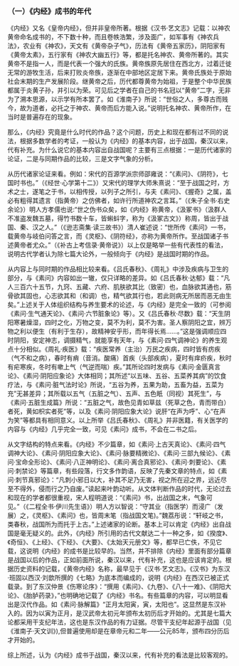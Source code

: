 ### （一）《内经》成书的年代

《内经》又名《皇帝内经》，但并非皇帝所著。根据《汉书·艺文志》记载：以神农黄帝命名成书的，不下数十种，而且卷帙浩繁，涉及面广，如军事有《神农兵法》，农业有《神农》，天文有《黄帝杂子气》，历法有《黄帝五家历》，阴阳家有《黄帝太素》，五行家有《神农大幽五行》等，都是托名神农、黄帝所著的。其实黄帝不是指一人，而是代表一个强大的氏族。黄帝族原先居住在西北方，过着迁徙无常的游牧生活，后来打败炎帝族，逐渐在中部地区定居下来。黄帝氏族处于原始社会末期的生产发展阶段。继黄帝之后，历代都尊黄帝为始祖，于是整个中华民族都属于炎黄子孙，并引以为荣。可见后之学者在自己的书名冠以“黄帝”二字，无非为了溯本思源，以示学有所本罢了。如《淮南子》所说：“世俗之人，多尊古而贱今，故为道者，必托之于神农、黄帝而后方能入说。”说明托名神农、黄帝所作，在当时是普遍存在的现象。

那么，《内经》究竟是什么时代的作品？这个问题，历史上和现在都有过不同的说法，根据多数学者的考证，一般认为《内经》的基本内容，出于战国，秦汉以来，代有补充。为什么说它的基本内容出自战国呢？主要有三点根据：一是历代诸家的论证，二是与同期作品的比较，三是文字气象的分析。

从历代诸家论证来看。例如：宋代的百源学派宗师邵雍说：“《素问》、《阴符》，七国时书也。”（《经世·心学第十二》）又宋代的理学大师朱熹说：“至于战国之时，方术之士，遂笔之于书，以相传授，以列子之所引，与夫《素问》、《握奇》之属，盖必有粗得其遗言（指黄帝）之仿佛者，如许行所道神农之言耳。”（《朱子全书·右史余论》）明人方孝儒也说:“世之伪书众矣，如《内经》称黄帝，《汲冢书》（汲群人不准盗发魏五墓，得竹书数十车，皆蝌蚪字，称为《汲冢古文》）称周，皆出于战国、秦、汉之人。”（《逊志斋集·读三故书》）清人崔述说：“世所传《素问》一书，载黄帝与岐伯问答之言，而《灵枢》、《阴符经》，亦称为黄帝所作。至战国诸子书述黄帝者尤众。”（《补古上考信录·黄帝说》）以上仅是略举一些有代表性的看法，说明古代学者认为除七篇大论外，一般倾向于《内经》是战国时期的作品。

从内容上与同时期的作品相比较来看。《吕氏春秋》、《周礼》中涉及疾病与卫生的部分，与《素问》内容如出一辙，仅只详略的差异。如《吕氏春秋·达郁》载：“凡人三百六十五节，九窍、五藏、六府、肌肤欲其比（致密）也，血脉欲其通也，筋骨欲其固也，心志欲其和（和调）也，精气欲其行也，若此则病无所居而恶无由生矣。”上述关于人体组织结构与养生要术的论述，与《内经》是完全一致的（可参阅《素问·生气通天论》、《素问·六节脏象论》等）。又《吕氏春秋·尽数》载：“天生阴阳寒暑燥湿，四时之化，万物之变，莫不为利，莫不为害。圣人察阴阳之宜，辨万物之利以便生（有利于生存），故精神安乎形，而年得长焉……。”这是强调顺应四时阴阳，安定神志，调摄精气，就能享有天年，与《素问·四气调神论》的养生观点十分相似。《周礼·疾医》载：“疾医常养（主治）万民之疾病，四时皆有疠疾（气不和之病），春时有痟（音消。酸痛）首疾（头部疾病），夏时有痒疥疾，秋时有疟寒疾，冬时有嗽上气（气逆而喘）疾。”其所论四时发病与《素问·金匮真言论》、《素问·阴阳应象论》大体相同；其所述“以五味、五谷、五菜养其病”的饮食疗法，与《素问·脏气法时论》所说，“五谷为养，五果为助，五畜为益，五菜为充”无甚差异；其所载以五气（五脏之气）、五声、五色眂（同视）其死生”，与《素问·五脏生成篇》所说：“五脏之气，故色见青如草兹（死草之色，青而带白）者死，黄如枳实者死”等，以及《素问·阴阳应象大论》说肝“在声为呼”、心“在声为笑”等都具有相同意义。以上所举《吕氏春秋》、《周礼》并非医籍，有关医学的内容与《内经》几乎完全一致，可见《素问》成书，不会在二书之后。

从文字结构的特点来看。《内经》不少篇章，如《素问·上古天真论》、《素问·四气调神大论》、《素问·阴阳应象大论》、《素问·脉要精微论》、《素问·三部九候论》、《素问·宝命全形论》、《素问·八正神明论》、《素问·离合真邪论》、《素问·刺要论》、《素问·刺禁论》等篇章，有些段落，行文多作韵语，反映了先秦文章的特点，如《素问·刺节真邪论》：“凡刺小邪日以大，补其不足乃无害，视之所在迎之界，远近尽至不得外，侵而行之乃自废。”读起来叶韵动听。从文体判断作品的时代，无论过去和现在的学者都很重视，宋人程明道说：“《素问》书，出战国之末，气象可见。”（《二程全书·伊川先生语》）明人方以智说：“守其业（指医学）而浸广（发展）之，《灵枢》、《素问》也，皆周末笔（指战国文笔)。”魏荔彤说：“轩岐之书，类春秋，战国所为而托于上古。”上述诸家的论断。基本上可以肯定《内经》出自战国是毫无疑义的。此外，《内经》所引用的古代文献达二十一种之多，如《揆度》、《奇恒》、《上经》、《下经》、《大要》、《太始天元册文》等，都早已亡佚，不见它载，这说明《内经》的成书是比较早的。当然，并不排除《内经》里面有部分篇章是战国以后的作品，正如前面所说，秦汉以来，代有补充，这也是应该肯定的。根据历史资料的记载，《黄帝内经》名称，最早见于《汉书·艺文志》。《汉书》为东汉·班固以西汉·刘歆所撰的《七略》为底本而编成的，说明《内经》在西汉已被正式载录。到了东汉仲景《伤寒论序》：“撰用《素问》、《九卷》、《八十一难》、《阴阳大论》、《胎胪药录》，”也明确地记载了《内经》书名。有些篇章的内容，可以明显看出是汉代作品。如《素问·脉解篇》“正月太阳寅，寅，太阳也”。这显然是东汉补入的。因为以寅为正月，是汉武帝太初元年颁布太初历后才开始的。尤其是七篇大论都采用干支纪年法，这也是东汉作品的有力证据。尽管干支纪年起源于战国（见《淮南子·天文训》),但普遍使用却是在章帝元和二年——公元85年，颁布四分历后才开始的。

综上所述，认为《内经》成书于战国，秦汉以来，代有补充的看法是比较客观的。

